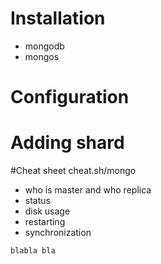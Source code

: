 

# Installation
* mongodb
* mongos

# Configuration

# Adding shard


#Cheat sheet
 cheat.sh/mongo  
 
* who is master and who replica
* status
* disk usage
* restarting
* synchronization


```js
blabla bla
```
   